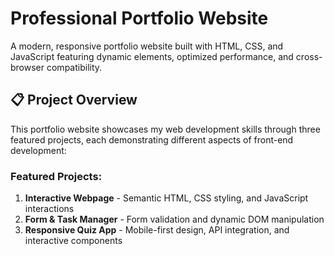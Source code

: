 # Professional Portfolio Website

A modern, responsive portfolio website built with HTML, CSS, and JavaScript featuring dynamic elements, optimized performance, and cross-browser compatibility.

## 📋 Project Overview

This portfolio website showcases my web development skills through three featured projects, each demonstrating different aspects of front-end development:

### Featured Projects:
1. **Interactive Webpage** - Semantic HTML, CSS styling, and JavaScript interactions
2. **Form & Task Manager** - Form validation and dynamic DOM manipulation
3. **Responsive Quiz App** - Mobile-first design, API integration, and interactive components
